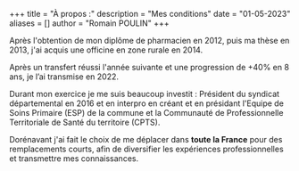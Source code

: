 +++
title = "À propos :"
description = "Mes conditions"
date = "01-05-2023"
aliases = []
author = "Romain POULIN"
+++

Après l'obtention de mon diplôme de pharmacien en 2012, puis ma thèse en 2013, j'ai acquis une officine en zone rurale en 2014.

Après un transfert réussi l'année suivante et une progression de +40% en 8 ans, je l’ai transmise en 2022.

Durant mon exercice je me suis beaucoup investit : Président du syndicat départemental en 2016 et en interpro en créant et en présidant l'Equipe de Soins Primaire (ESP) de la commune et la Communauté de Professionnelle Territoriale de Santé du territoire (CPTS).

Dorénavant j'ai fait le choix de me déplacer dans **toute la France** pour des remplacements courts, afin de diversifier les expériences professionnelles et transmettre mes connaissances.

